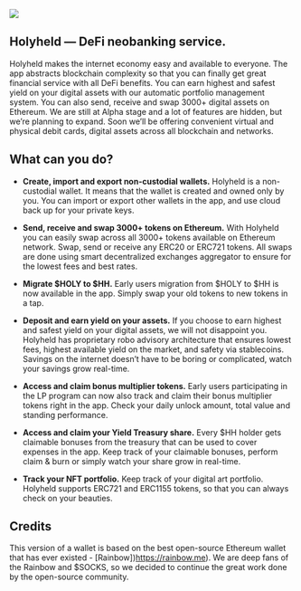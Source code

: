 ![](https://pbs.twimg.com/profile_banners/1103191459409420288/1573207178/1500x500)
## Holyheld — DeFi neobanking service.

Holyheld makes the internet economy easy and available to everyone. The app abstracts blockchain complexity so that you can finally get great financial service with all DeFi benefits. You can earn highest and safest yield on your digital assets with our automatic portfolio management system. You can also send, receive and swap 3000+ digital assets on Ethereum.  We are still at Alpha stage and a lot of features are hidden, but we’re planning to expand. Soon we’ll be offering convenient virtual and physical debit cards, digital assets across all blockchain and networks. 

## What can you do?

* **Create, import and export non-custodial wallets.**
Holyheld is a non-custodial wallet. It means that the wallet is created and owned only by you. You can import or export other wallets in the app, and use cloud back up for your private keys.

* **Send, receive and swap 3000+ tokens on Ethereum.**
With Holyheld you can easily swap across all 3000+ tokens available on Ethereum network. Swap, send or receive any ERC20 or ERC721 tokens. All swaps are done using smart decentralized exchanges aggregator to ensure for the lowest fees and best rates.

* **Migrate $HOLY to $HH.**
Early users migration from $HOLY to $HH is now available in the app. Simply swap your old tokens to new tokens in a tap.

* **Deposit and earn yield on your assets.**
If you choose to earn highest and safest yield on your digital assets, we will not disappoint you. Holyheld has proprietary robo advisory architecture that ensures lowest fees, highest available yield on the market, and safety via stablecoins. Savings on the internet doesn’t have to be boring or complicated, watch your savings grow real-time.

* **Access and claim bonus multiplier tokens.**
Early users participating in the LP program can now also track and claim their bonus multiplier tokens right in the app. Check your daily unlock amount, total value and standing performance.

* **Access and claim your Yield Treasury share.**
Every $HH holder gets claimable bonuses from the treasury that can be used to cover expenses in the app. Keep track of your claimable bonuses, perform claim & burn or simply watch your share grow in real-time.

* **Track your NFT portfolio.**
Keep track of your digital art portfolio. Holyheld supports ERC721 and ERC1155 tokens, so that you can always check on your beauties. 

## Credits
This version of a wallet is based on the best open-source Ethereum wallet that has ever existed - [Rainbow])https://rainbow.me). We are deep fans of the Rainbow and $SOCKS, so we decided to continue the great work done by the open-source community. 

